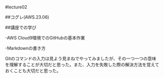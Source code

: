 #lecture02

##コグレ(AWS.23.06)

##講座での学び

-AWS Cloud9環境でのGitHubの基本作業

-Markdownの書き方

Gitのコマンドの入力は見よう見まねでやってみましたが、その一つ一つの意味を理解することが大切だと思った。また、入力を失敗した際の解決方法を覚えておくことも大切だと思った。

